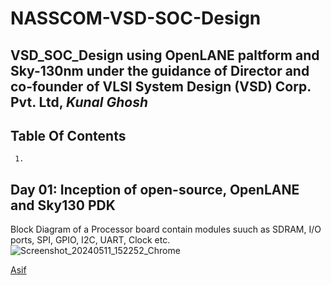 # NASSCOM-VSD-SOC-Design
## VSD_SOC_Design using OpenLANE paltform and Sky-130nm under the guidance of Director and co-founder of VLSI System Design (VSD) Corp. Pvt. Ltd, *Kunal Ghosh*

## Table Of Contents
     1.

     
## Day 01: Inception of open-source, OpenLANE and Sky130 PDK

Block Diagram of a Processor board contain modules suuch as SDRAM, I/O ports, SPI, GPIO, I2C, UART, Clock etc. 
![Screenshot_20240511_152252_Chrome](https://github.com/asifasifmd/NASSCOM-VSD-SOC-Design/assets/154309294/9f780c9f-e933-45c8-8fd6-3a7638585654)


[Asif](https://github.com/asifasifmd/NASSCOM-VSD-SOC-Design/blob/main/README.md#nasscom-vsd-soc-design)


